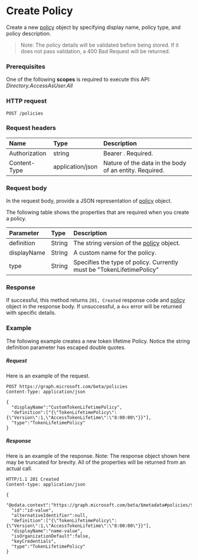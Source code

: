 # Create Policy

Create a new [policy](../resources/policy.md) object by specifying display name, policy type, and policy description.

>Note: The policy details will be validated before being stored. If it does not pass validation, a 400 Bad Request will be returned.

### Prerequisites
One of the following **scopes** is required to execute this API:
*Directory.AccessAsUser.All*
### HTTP request

```http
POST /policies
```
### Request headers
| Name       | Type | Description|
|:---------------|:--------|:----------|
| Authorization  | string  | Bearer <token>. Required. |
| Content-Type | application/json  | Nature of the data in the body of an entity. Required. |

### Request body
In the request body, provide a JSON representation of [policy](../resources/policy.md) object.

The following table shows the properties that are required when you create a policy.

| Parameter	   | Type	|Description|
|:---------------|:--------|:----------|
|definition|String|The string version of the [policy](../resources/policy.md) object.|
|displayName|String|A custom name for the policy.|
|type|String|Specifies the type of policy. Currently must be "TokenLifetimePolicy"|

### Response
If successful, this method returns `201, Created` response code and [policy](../resources/policy.md) object in the response body. If unsuccessful, a `4xx` error will be returned with specific details.  

### Example
The following example creates a new token lifetime Policy. Notice the string definition parameter
has escaped double quotes.

##### Request
Here is an example of the request.

```http
POST https://graph.microsoft.com/beta/policies
Content-Type: application/json

{
  "displayName":"CustomTokenLifetimePolicy",
  "definition":["{\"TokenLifetimePolicy\":{\"Version\":1,\"AccessTokenLifetime\":\"8:00:00\"}}"],
  "type":"TokenLifetimePolicy"
}
```

##### Response
Here is an example of the response. Note: The response object shown here may be truncated for brevity. All of the properties will be returned from an actual call.

```http
HTTP/1.1 201 Created
Content-type: application/json

{
  "@odata.context":"https://graph.microsoft.com/beta/$metadata#policies/$entity",
  "id":"id-value",
  "alternativeIdentifier":null,
  "definition":["{\"TokenLifetimePolicy\":{\"Version\":1,\"AccessTokenLifetime\":\"8:00:00\"}}"],
  "displayName":"name-value",
  "isOrganizationDefault":false,
  "keyCredentials",
  "type":"TokenLifetimePolicy"
}

```

<!-- uuid: 8fcb5dbc-d5aa-4681-8e31-b001d5168d79
2015-10-25 14:57:30 UTC -->
<!-- {
  "type": "#page.annotation",
  "description": "message: createReply",
  "keywords": "",
  "section": "documentation",
  "tocPath": ""
}-->
